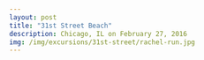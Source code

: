 ```yaml
---
layout: post
title: "31st Street Beach"
description: Chicago, IL on February 27, 2016
img: /img/excursions/31st-street/rachel-run.jpg
---
```


<img class="col three" src="{{ site.baseurl }}/img/excursions/31st-street/rachel-run.jpg" alt="" title="example image"/>

<div class="img_row">
		<img class="col two" src="{{ site.baseurl }}/img/excursions/31st-street/floating-dock.jpg" alt="" title="example image"/>
	<img class="col one" src="{{ site.baseurl }}/img/excursions/31st-street/mussels.jpg" alt="" title="example image"/>
</div>

<img class="col three" src="{{ site.baseurl }}/img/excursions/31st-street/tree-art.jpg" alt="" title="example image"/>
